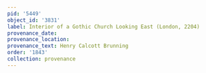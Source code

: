 ```yaml
---
pid: '5449'
object_id: '3831'
label: Interior of a Gothic Church Looking East (London, 2204)
provenance_date:
provenance_location:
provenance_text: Henry Calcott Brunning
order: '1843'
collection: provenance
---
```

